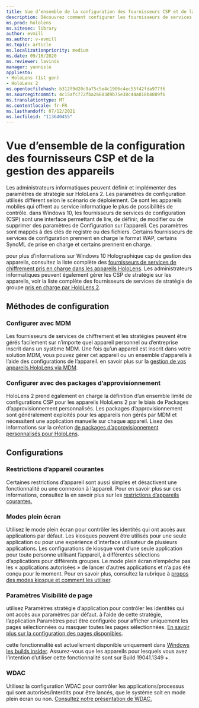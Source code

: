 ```yaml
---
title: Vue d’ensemble de la configuration des fournisseurs CSP et de la gestion des appareils
description: Découvrez comment configurer les fournisseurs de services de chiffrement, de stratégie et de gestion des appareils à l’aide de packages de configuration et de gestion des appareils mobiles.
ms.prod: hololens
ms.sitesec: library
author: evmill
ms.author: v-evmill
ms.topic: article
ms.localizationpriority: medium
ms.date: 09/16/2020
ms.reviewer: lavinds
manager: yannisle
appliesto:
- HoloLens (1st gen)
- HoloLens 2
ms.openlocfilehash: b312f9d20c9a75c5e4c1906c4ec55f42fda977f6
ms.sourcegitcommit: 4c15afc772fba26683d9b75e38c44a018b4889f6
ms.translationtype: MT
ms.contentlocale: fr-FR
ms.lasthandoff: 07/12/2021
ms.locfileid: "113640455"
---
```

# <a name="configure-csps-and-device-management-overview"></a>Vue d’ensemble de la configuration des fournisseurs CSP et de la gestion des appareils

Les administrateurs informatiques peuvent définir et implémenter des paramètres de stratégie sur HoloLens 2. Les paramètres de configuration utilisés diffèrent selon le scénario de déploiement. Ce sont les appareils mobiles qui offrent au service informatique le plus de possibilités de contrôle. dans Windows 10, les fournisseurs de services de configuration (CSP) sont une interface permettant de lire, de définir, de modifier ou de supprimer des paramètres de Configuration sur l’appareil. Ces paramètres sont mappés à des clés de registre ou des fichiers. Certains fournisseurs de services de configuration prennent en charge le format WAP, certains SyncML de prise en charge et certains prennent en charge.

pour plus d’informations sur Windows 10 Holographique csp de gestion des appareils, consultez la liste complète des [fournisseurs de services de chiffrement pris en charge dans les appareils HoloLens](/windows/client-management/mdm/configuration-service-provider-reference#hololens).
Les administrateurs informatiques peuvent également gérer les CSP de stratégie sur les appareils, voir la liste complète des fournisseurs de services de stratégie de groupe [pris en charge par HoloLens 2](/windows/client-management/mdm/policy-csps-supported-by-hololens2).

## <a name="configuration-methods"></a>Méthodes de configuration

### <a name="configure-with-mdm"></a>Configurer avec MDM

Les fournisseurs de services de chiffrement et les stratégies peuvent être gérés facilement sur n’importe quel appareil personnel ou d’entreprise inscrit dans un système MDM. Une fois qu’un appareil est inscrit dans votre solution MDM, vous pouvez gérer cet appareil ou un ensemble d’appareils à l’aide des configurations de l’appareil. en savoir plus sur la [gestion de vos appareils HoloLens via MDM](hololens-mdm-configure.md).

### <a name="configure-with-provisioning-packages"></a>Configurer avec des packages d’approvisionnement

HoloLens 2 prend également en charge la définition d’un ensemble limité de configurations CSP pour les appareils HoloLens 2 par le biais de Packages d’approvisionnement personnalisés. Les packages d’approvisionnement sont généralement exploités pour les appareils non gérés par MDM et nécessitent une application manuelle sur chaque appareil. Lisez des informations sur la création [de packages d’approvisionnement personnalisés pour HoloLens](hololens-provisioning.md).

## <a name="configurations"></a>Configurations

### <a name="common-device-restrictions"></a>Restrictions d’appareil courantes

Certaines restrictions d’appareil sont aussi simples et désactivent une fonctionnalité ou une connexion à l’appareil. Pour en savoir plus sur ces informations, consultez la en savoir plus sur les [restrictions d’appareils courantes.](hololens-common-device-restrictions.md)

### <a name="kiosk-modes"></a>Modes plein écran

Utilisez le mode plein écran pour contrôler les identités qui ont accès aux applications par défaut. Les kiosques peuvent être utilisés pour une seule application ou pour une expérience d’interface utilisateur de plusieurs applications. Les configurations de kiosque vont d’une seule application pour toute personne utilisant l’appareil, à différentes sélections d’applications pour différents groupes. Le mode plein écran n’empêche pas les « applications autorisées » de lancer d’autres applications et n’a pas été conçu pour le moment. Pour en savoir plus, consultez la rubrique à [propos des modes kiosque et comment les utiliser](hololens-kiosk.md).

### <a name="settings-page-visibility"></a>Paramètres Visibilité de page

utilisez Paramètres stratégie d’application pour contrôler les identités qui ont accès aux paramètres par défaut. à l’aide de cette stratégie, l’application Paramètres peut être configurée pour afficher uniquement les pages sélectionnées ou masquer toutes les pages sélectionnées. [En savoir plus sur la configuration des pages disponibles](settings-uri-list.md).

cette fonctionnalité est actuellement disponible uniquement dans [Windows les builds insider](hololens-insider.md). Assurez-vous que les appareils pour lesquels vous avez l’intention d’utiliser cette fonctionnalité sont sur Build 19041.1349 +.

### <a name="wdac"></a>WDAC

Utilisez la configuration WDAC pour contrôler les applications/processus qui sont autorisés/interdits pour être lancés, que le système soit en mode plein écran ou non.
[Consultez notre présentation de WDAC.](windows-defender-application-control-wdac.md)
